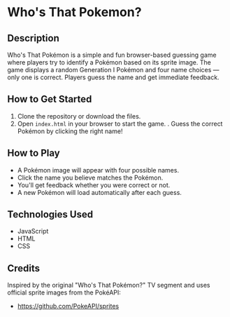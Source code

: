 # Who's That Pokemon?

## Description
Who's That Pokémon is a simple and fun browser-based guessing game where players try to identify a Pokémon based on its sprite image. The game displays a random Generation I Pokémon and four name choices — only one is correct. Players guess the name and get immediate feedback.

## How to Get Started
1. Clone the repository or download the files.
2. Open `index.html` in your browser to start the game.
. Guess the correct Pokémon by clicking the right name!

## How to Play
- A Pokémon image will appear with four possible names.
- Click the name you believe matches the Pokémon.
- You'll get feedback whether you were correct or not.
- A new Pokémon will load automatically after each guess.

## Technologies Used
- JavaScript
- HTML
- CSS

## Credits
Inspired by the original "Who's That Pokémon?" TV segment and uses official sprite images from the PokéAPI:
- https://github.com/PokeAPI/sprites
